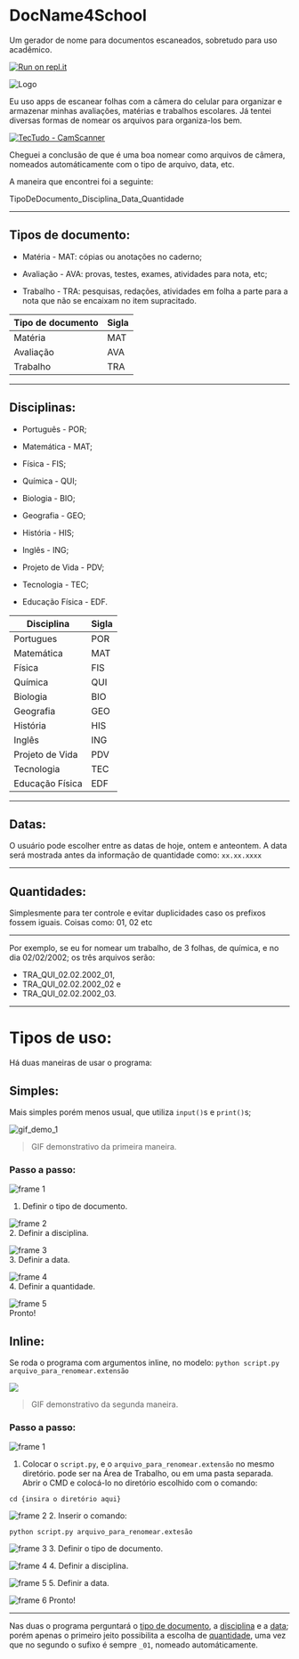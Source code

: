 # DocName4School
Um gerador de nome para documentos escaneados, sobretudo para uso acadêmico.

[![Run on repl.it](https://repl.it/badge/github/luisfelipesdn12-email/DocNameSchool)](https://DocNameSchool.luisfelipe27.repl.run)

![Logo](https://i.ibb.co/3WkqHsq/IMG-20200207-233118.jpg)

Eu uso apps de escanear folhas com a câmera do celular para organizar e armazenar minhas avaliações, matérias e trabalhos escolares.
Já tentei diversas formas de nomear os arquivos para organiza-los bem.

[![TecTudo - CamScanner](https://s2.glbimg.com/uEr5hudzWJne-2txXrYWhtuU8eU=/0x0:1920x1080/1000x0/smart/filters:strip_icc()/i.s3.glbimg.com/v1/AUTH_08fbf48bc0524877943fe86e43087e7a/internal_photos/bs/2018/M/9/2J1QJPT96lga05PIInAA/tutorial-pdf-camscanner.jpg)](https://www.techtudo.com.br/dicas-e-tutoriais/2018/09/como-salvar-documentos-em-pdf-com-o-app-camscanner.ghtml)

Cheguei a conclusão de que é uma boa nomear como arquivos de câmera, nomeados automáticamente com o tipo de arquivo, data, etc.

A maneira que encontrei foi a seguinte:

TipoDeDocumento_Disciplina_Data_Quantidade

------
## Tipos de documento:

* Matéria - MAT: cópias ou anotações no caderno;

* Avaliação - AVA: provas, testes, exames, atividades para nota, etc;

* Trabalho - TRA: pesquisas, redações, atividades em folha a parte para a nota que não se encaixam no item supracitado.


|Tipo de documento | Sigla|
|---|---|
|Matéria|MAT|
|Avaliação|AVA|
|Trabalho|TRA|

------
## Disciplinas:

* Português - POR;

* Matemática - MAT;

* Física - FIS;

* Química - QUI;

* Biologia - BIO;

* Geografia - GEO;

* História - HIS;

* Inglês - ING;

* Projeto de Vida - PDV;

* Tecnologia - TEC;

* Educação Física - EDF.


|Disciplina |Sigla|
|--|---|
|Portugues |POR|
|Matemática|MAT|
|Física | FIS|
| Química| QUI|
|Biologia | BIO|
|Geografia| GEO|
|História | HIS|
|Inglês |ING|
|Projeto de Vida |PDV|
| Tecnologia | TEC|
|Educação Física | EDF|

---
## Datas:
O usuário pode escolher entre as datas de
hoje, ontem e anteontem. A data será mostrada
antes da informação de quantidade como: `xx.xx.xxxx`

------
## Quantidades: 
Simplesmente para ter controle e evitar duplicidades caso os prefixos fossem iguais.
Coisas como: 01, 02 etc

------
Por exemplo, se eu for nomear um trabalho, de 3 folhas, de química, e no dia 02/02/2002; os três arquivos serão:

* TRA_QUI_02.02.2002_01, 
* TRA_QUI_02.02.2002_02 e 
* TRA_QUI_02.02.2002_03.

---

# Tipos de uso:

Há duas maneiras de usar o programa: 

## Simples:
Mais simples porém menos usual, que utiliza `input()`s e `print()`s;

![gif_demo_1](https://i.imgur.com/gcqVxxE.gif)
> GIF demonstrativo da primeira maneira.

### Passo a passo:

![frame 1](https://i.imgur.com/dVyn7Ob.png)  
1. Definir o tipo de documento.

![frame 2](https://i.imgur.com/eHa7XbS.png)  
2. Definir a disciplina.

![frame 3](https://i.imgur.com/hx7FF6Z.png)  
3. Definir a data.

![frame 4](https://i.imgur.com/Sdt15z7.png)  
4. Definir a quantidade.

![frame 5](https://i.imgur.com/RbMXSvD.png)  
Pronto!

## Inline:
Se roda o programa com argumentos inline, no modelo: `python script.py arquivo_para_renomear.extensão`

![](https://i.ibb.co/Pr5q8Vb/main-inline-demo.gif)
> GIF demonstrativo da segunda maneira.


### Passo a passo:

![frame 1](https://cdn.discordapp.com/attachments/676419554154643489/676420423918944256/frame_0_delay-1.5s.png)
1. Colocar o `script.py`, e o `arquivo_para_renomear.extensão` no mesmo diretório.
pode ser na Área de Trabalho, ou em uma pasta separada. 
Abrir o CMD e colocá-lo no diretório escolhido com o comando:
```
cd {insira o diretório aqui}
```

![frame 2](https://i.ibb.co/vBH6tYJ/frame-1-delay-2-5s.png)
2. Inserir o comando:
```
python script.py arquivo_para_renomear.extesão
```

![frame 3](https://cdn.discordapp.com/attachments/676419554154643489/676420422853459979/frame_2_delay-1.5s.png)
3. Definir o tipo de documento.

![frame 4](https://cdn.discordapp.com/attachments/676419554154643489/676420422547406889/frame_3_delay-1.5s.png)
4. Definir a disciplina.

![frame 5](https://cdn.discordapp.com/attachments/676419554154643489/676420423696515072/frame_4_delay-1.5s.png)
5. Definir a data.

![frame 6](https://cdn.discordapp.com/attachments/676419554154643489/676420423113637889/frame_5_delay-4s.png)
Pronto!

----
Nas duas o programa perguntará o [tipo de documento](https://github.com/luisfelipesdn12-email/DocName4School/blob/master/README.md#tipos-de-documento), 
a [disciplina](https://github.com/luisfelipesdn12-email/DocName4School/blob/master/README.md#disciplinas) e 
a [data](https://github.com/luisfelipesdn12-email/DocName4School/blob/master/README.md#datas); 
porém apenas o primeiro jeito possibilita a escolha 
de [quantidade](https://github.com/luisfelipesdn12-email/DocName4School/blob/master/README.md#quantidades), 
uma vez que no segundo o sufixo é sempre `_01`, nomeado automáticamente.
